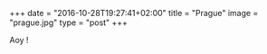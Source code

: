 +++
date = "2016-10-28T19:27:41+02:00"
title = "Prague"
image = "prague.jpg"
type = "post"
+++

Aoy !


